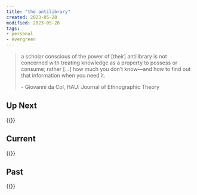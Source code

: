 ```yaml
---
title: "the antilibrary"
created: 2023-05-28
modified: 2023-05-28
tags:
- personal
- evergreen
---
```


> a scholar conscious of the power of [their] antilibrary is not concerned with treating knowledge as a property to possess or consume; rather [...] how much you don’t know—and how to find out that information when you need it.
> 
> \- Giovanni da Col, HAU: Journal of Ethnographic Theory

## Up Next

{{<page-books status="Up Next">}}

## Current

{{<page-books status="In Progress">}}

## Past

{{<page-books status="Completed">}}